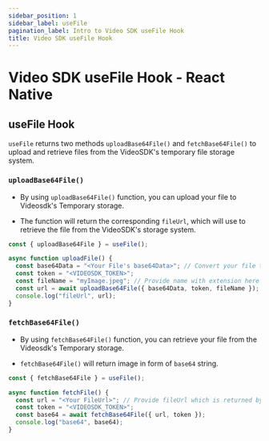 ```yaml
---
sidebar_position: 1
sidebar_label: useFile
pagination_label: Intro to Video SDK useFile Hook
title: Video SDK useFile Hook
---
```


# Video SDK useFile Hook - React Native

## useFile Hook

`useFile` returns two methods `uploadBase64File()` and `fetchBase64File()` to upload and retrieve files from the VideoSDK's temporary file storage system.

### `uploadBase64File()`

- By using `uploadBase64File()` function, you can upload your file to Videosdk's Temporary storage.

- The function will return the corresponding `fileUrl`, which will use to retrieve the file from the VideoSDK's storage system.

```js
const { uploadBase64File } = useFile();

async function uploadFile() {
  const base64Data = "<Your File's base64Data>"; // Convert your file to base64 and pass here
  const token = "<VIDEOSDK_TOKEN>";
  const fileName = "myImage.jpeg"; // Provide name with extension here
  const url = await uploadBase64File({ base64Data, token, fileName });
  console.log("fileUrl", url);
}
```

### `fetchBase64File()`

- By using `fetchBase64File()` function, you can retrieve your file from the Videosdk's Temporary storage.

- `fetchBase64File()` will return image in form of `base64` string.

```js
const { fetchBase64File } = useFile();

async function fetchFile() {
  const url = "<Your FileUrl>"; // Provide fileUrl which is returned by uploadBase64File()
  const token = "<VIDEOSDK_TOKEN>";
  const base64 = await fetchBase64File({ url, token });
  console.log("base64", base64);
}
```
